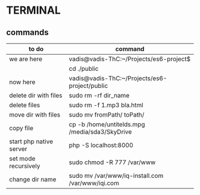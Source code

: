 # TERMINAL
## commands
|to do                                             |command                                          |
|--------------------------------------------------|-------------------------------------------------|
|we are here                                       |vadis@vadis-ThC:~/Projects/es6-project$          |
|                                                  |cd ./public                                      |
|now here                                          |vadis@vadis-ThC:~/Projects/es6-project/public    |
|delete dir with files                             |sudo rm -rf dir_name                             |
|delete files                                      |sudo rm -f 1.mp3 bla.html                        |
|move dir with files                               |sudo mv fromPath/ toPath/                        |
|copy file                                         |cp -b /home/untitelds.mpg /media/sda3/SkyDrive   |
|start php native server                           |php -S localhost:8000                            |
|set mode recursively                              |sudo chmod -R 777 /var/www                       |
|change dir name                                   |sudo mv /var/www/iq-install.com /var/www/iqi.com |

